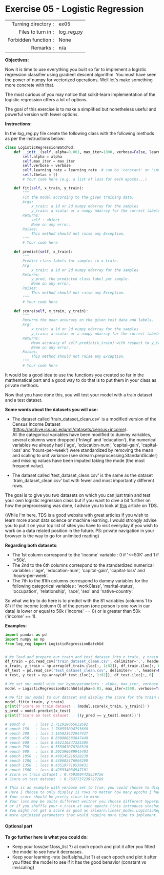  # Exercise 05 - Logistic Regression

|                         |                         |
| -----------------------:| ----------------------- |
|   Turning directory :   |  ex05                   |
|   Files to turn in :    |  log_reg.py             |
|   Forbidden function :  |  None                   |
|   Remarks :             |  n/a                    |

**Objectives:**

Now it is time to use everything you built so far to implement a logistic regression classifier using gradient descent algorithm.
You must have seen the power of numpy for vectorized operations. Well let's make something more concrete with that.

The most curious of you may notice that scikit-learn implementation of the logistic regression offers a lot of options.

The goal of this exercise is to make a simplified but nonetheless useful and powerful version with fewer options.

**Instructions:**

In the log_reg.py file create the following class with the following methods as per the instructions below:
```python
class LogisticRegressionBatchGd:
    def __init__(self, alpha=0.001, max_iter=1000, verbose=False, learning_rate='constant'):
        self.alpha = alpha
        self.max_iter = max_iter
        self.verbose = verbose
        self.learning_rate = learning_rate  # can be 'constant' or 'invscaling'
        self.thetas = []
        # Your code here (e.g. a list of loss for each epochs...)

    def fit(self, x_train, y_train):
        """
        Fit the model according to the given training data.
        Args:
            x_train: a 1d or 2d numpy ndarray for the samples
            y_train: a scalar or a numpy ndarray for the correct labels
        Returns: 
            self : object
            None on any error.
        Raises:
            This method should not raise any Exception.
        """
        # Your code here
    
    def predict(self, x_train):
        """
        Predict class labels for samples in x_train.
        Arg:
            x_train: a 1d or 2d numpy ndarray for the samples
        Returns: 
            y_pred, the predicted class label per sample.
            None on any error.
        Raises:
            This method should not raise any Exception.
        """
        # Your code here
    
    def score(self, x_train, y_train):
        """
        Returns the mean accuracy on the given test data and labels.
        Arg:
            x_train: a 1d or 2d numpy ndarray for the samples
            y_train: a scalar or a numpy ndarray for the correct labels
        Returns:
            Mean accuracy of self.predict(x_train) with respect to y_true
            None on any error.
        Raises:
            This method should not raise any Exception.
        """
        # Your code here
```

It would be a good idea to use the functions you created so far in the mathematical part and a good way to do that is to
put them in your class as private methods.

Now that you have done this, you will test your model with a train dataset and a test dataset.

**Some words about the datasets you will use:**

* The dataset called 'train_dataset_clean.csv' is a modified version of the Census Income Dataset 
(https://archive.ics.uci.edu/ml/datasets/census+income).
<br>All the categorical variables have been modified to dummy variables, several columns were dropped ('fnlwgt' and 
'education'), the numerical variables we already had ('age', 'education-num', 'capital-gain', 'capital-loss' and 
'hours-per-week') were standardized by removing the mean and scaling to unit variance (see 
sklearn.preprocessing.StandardScaler) and missing values have been imputed taking the mode (the most frequent value).

* The dataset called 'test_dataset_clean.csv' is the same as the dataset 'train_dataset_clean.csv' but with fewer and 
most importantly different rows.

The goal is to give you two datasets on which you can just train and test your own logistic regression class but if you 
want to dive a bit further on how the preprocessing was done, I advise you to look at 
[this](https://towardsdatascience.com/logistic-regression-classifier-on-census-income-data-e1dbef0b5738) article on TDS. 

(While I'm here, TDS is a good website with great articles if you wish to learn more about data science or machine 
learning. I would strongly advise you to put it on your top list of sites you have to visit everyday if you wish to work
on a data related position in the future. PS: private navigation in your browser is the way to go for unlimited reading)

**Regarding both datasets:**

* The 1st column correspond to the 'income' variable : 0 if '<=50K' and 1 if '>50k'. 
* The 2nd to the 6th columns correspond to the standardized numerical variables : 'age', 'education-num', 
'capital-gain', 'capital-loss' and 'hours-per-week'.
* The 7th to the 81th columns correspond to dummy variables for the following categorical variables : 'workClass', 
'marital-status', 'occupation', 'relationship', 'race', 'sex' and 'native-country'.

So what we try to do here is to predict with the 81 variables (columns 1 to 81) if the income (column 0) of the person 
(one person is one row in our data) is lower or equal to 50k ('income' == 0) or is greater than 50k ('income' == 1).

**Examples:**
```python
import pandas as pd
import numpy as np
from log_reg import LogisticRegressionBatchGd


# We load and prepare our train and test dataset into x_train, y_train and x_test, y_test
df_train = pd.read_csv('train_dataset_clean.csv', delimiter=',', header=None, index_col=False)
x_train, y_train = np.array(df_train.iloc[:, 1:82]), df_train.iloc[:, 0]
df_test = pd.read_csv('test_dataset_clean.csv', delimiter=',', header=None, index_col=False)
x_test, y_test = np.array(df_test.iloc[:, 1:82]), df_test.iloc[:, 0]

# We set our model with our hyperparameters : alpha, max_iter, verbose and learning_rate
model = LogisticRegressionBatchGd(alpha=0.01, max_iter=1500, verbose=True, learning_rate='constant')

# We fit our model to our dataset and display the score for the train and test datasets
model.fit(x_train, y_train)
print(f'Score on train dataset : {model.score(x_train, y_train)}')
y_pred = model.predict(x_test)
print(f'Score on test dataset  : {(y_pred == y_test).mean()}')

# epoch 0     : loss 2.711028065632692
# epoch 150   : loss 1.760555094793668
# epoch 300   : loss 1.165023422947427
# epoch 450   : loss 0.830808383847448
# epoch 600   : loss 0.652110347325305
# epoch 750   : loss 0.555867078788320
# epoch 900   : loss 0.501596689945403
# epoch 1050  : loss 0.469145216528238
# epoch 1200  : loss 0.448682476966280
# epoch 1350  : loss 0.435197719530431
# epoch 1500  : loss 0.425934034947101
# Score on train dataset : 0.7591904425539756
# Score on test dataset  : 0.7637737239727289

# This is an example with verbose set to True, you could choose to display your loss at the epochs you want.
# Here I choose to only display 11 rows no matter how many epochs I had.
# Your score should be pretty close to mine.
# Your loss may be quite different weither you choose different hyperparameters, if you add an intercept to your x_train
# or if you shuffle your x_train at each epochs (this introduce stochasticity !) etc...
# You might not get a score as good as sklearn.linear_model.LogisticRegression because it uses a different algorithm and
# more optimized parameters that would require more time to implement.
```

#### Optional part

**To go further here is what you could do:**

* Keep your loss(self.loss_list ?) at each epoch and plot it after you fitted the model to see how it decreases.
* Keep your learning-rate (self.alpha_list ?) at each epoch and plot it after you fitted the model to see if it has the
good behavior (constant vs invscaling)
